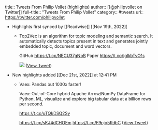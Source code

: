title:: Tweets From Philip Vollet (highlights)
author:: [[@philipvollet on Twitter]]
full-title:: "Tweets From Philip Vollet"
category:: #tweets
url:: https://twitter.com/philipvollet

- Highlights first synced by [[Readwise]] [[Nov 19th, 2022]]
	- Top2Vec is an algorithm for topic modeling and semantic search. It automatically detects topics present in text and generates jointly embedded topic, document and word vectors.
	  
	  GitHub https://t.co/NECU37gNbB
	  Paper https://t.co/lgIkbTvO1s 
	  
	  ![](https://pbs.twimg.com/media/FRZ7wmBWQAEHirz.jpg) ([View Tweet](https://twitter.com/philipvollet/status/1519538002132975616))
- New highlights added [[Dec 21st, 2022]] at 12:41 PM
	- Vaex: Pandas but 1000x faster! 
	  
	  Vaex: Out-of-Core hybrid Apache Arrow/NumPy DataFrame for Python, ML, visualize and explore big tabular data at a billion rows per second.
	  
	  https://t.co/uTQkDSQ2Sy
	  
	  https://t.co/sKJ4dCHOEm https://t.co/F9pjo5RdbC ([View Tweet](https://twitter.com/philipvollet/status/1394702042250293248))